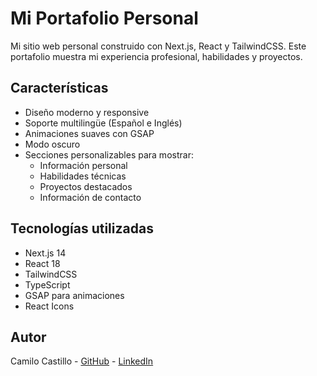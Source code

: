 # Mi Portafolio Personal

Mi sitio web personal construido con Next.js, React y TailwindCSS. Este portafolio muestra mi experiencia profesional, habilidades y proyectos.

## Características

- Diseño moderno y responsive
- Soporte multilingüe (Español e Inglés)
- Animaciones suaves con GSAP
- Modo oscuro
- Secciones personalizables para mostrar:
  - Información personal
  - Habilidades técnicas
  - Proyectos destacados
  - Información de contacto

## Tecnologías utilizadas

- Next.js 14
- React 18
- TailwindCSS
- TypeScript
- GSAP para animaciones
- React Icons

## Autor

Camilo Castillo - [GitHub](https://github.com/camilocas88) - [LinkedIn](https://linkedin.com/in/camilo-castilloc)
